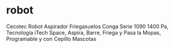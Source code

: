 # robot
Cecotec Robot Aspirador Friegasuelos Conga Serie 1090 1400 Pa, Tecnología iTech Space, Aspira, Barre, Friega y Pasa la Mopas, Programable y con Cepillo Mascotas
